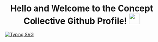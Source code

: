 <h1 align="center"><b>Hello and Welcome to the Concept Collective Github Profile! </b><img src="https://media.giphy.com/media/hvRJCLFzcasrR4ia7z/giphy.gif" width="35"></h1>
<a href="https://git.io/typing-svg"><img src="https://readme-typing-svg.herokuapp.com?font=IBM+Plex+Mono&pause=1000&color=3498DB&center=true&width=435&lines=View+our+public+repositories+above!;Join+our+Discord+for+Support!" alt="Typing SVG" /></a>
